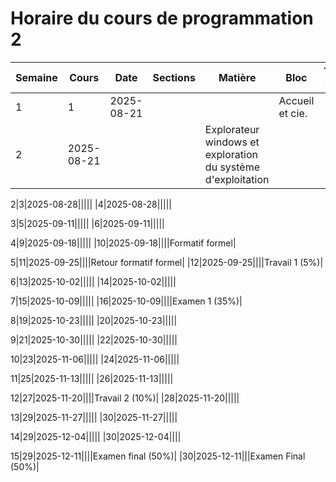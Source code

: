 # Horaire du cours de programmation 2
 Semaine| Cours | Date | Sections | Matière | Bloc | Travail à faire | Remises 
--|--|--|--|--|--|--|--
1|1|2025-08-21|||Accueil et cie.||
|2|2025-08-21|||Explorateur windows et exploration du système d'exploitation||

2|3|2025-08-28|||||
|4|2025-08-28|||||

3|5|2025-09-11|||||
|6|2025-09-11|||||

4|9|2025-09-18|||||
|10|2025-09-18||||Formatif formel|

5|11|2025-09-25||||Retour formatif formel|
|12|2025-09-25||||Travail 1 (5%)|

6|13|2025-10-02|||||
|14|2025-10-02|||||

7|15|2025-10-09|||||
|16|2025-10-09||||Examen 1 (35%)|

8|19|2025-10-23|||||
|20|2025-10-23|||||

9|21|2025-10-30|||||
|22|2025-10-30|||||

10|23|2025-11-06|||||
|24|2025-11-06|||||

11|25|2025-11-13|||||
|26|2025-11-13|||||

12|27|2025-11-20||||Travail 2 (10%)|
|28|2025-11-20|||||

13|29|2025-11-27|||||
|30|2025-11-27|||||

14|29|2025-12-04|||||
|30|2025-12-04||||

15|29|2025-12-11||||Examen final (50%)|
|30|2025-12-11|||Examen Final (50%)|
